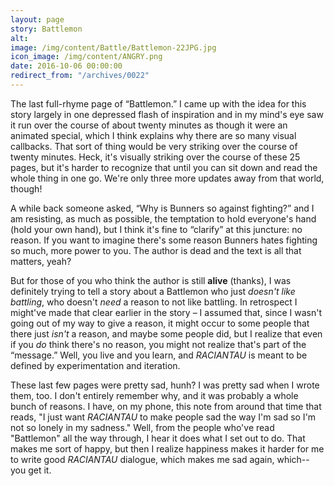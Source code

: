 ```yaml
---
layout: page
story: Battlemon
alt:
image: /img/content/Battle/Battlemon-22JPG.jpg
icon_image: /img/content/ANGRY.png
date: 2016-10-06 00:00:00
redirect_from: "/archives/0022"
---
```


The last full-rhyme page of “Battlemon.” I came up with the idea for this story largely in one depressed flash of inspiration and in my mind's eye saw it run over the course of about twenty minutes as though it were an animated special, which I think explains why there are so many visual callbacks. That sort of thing would be very striking over the course of twenty minutes. Heck, it's visually striking over the course of these 25 pages, but it's harder to recognize that until you can sit down and read the whole thing in one go. We're only three more updates away from that world, though!

A while back someone asked, “Why is Bunners so against fighting?” and I am resisting, as much as possible, the temptation to hold everyone's hand (hold your own hand), but I think it's fine to “clarify” at this juncture: no reason. If you want to imagine there's some reason Bunners hates fighting so much, more power to you. The author is dead and the text is all that matters, yeah?

But for those of you who think the author is still <b>alive</b> (thanks), I was definitely trying to tell a story about a Battlemon who just <em>doesn't like battling</em>, who doesn't <em>need</em> a reason to not like battling. In retrospect I might've made that clear earlier in the story – I assumed that, since I wasn't going out of my way to give a reason, it might occur to some people that there just <em>isn't</em> a reason, and maybe some people did, but I realize that even if you <em>do</em> think there's no reason, you might not realize that's part of the “message.” Well, you live and you learn, and <em>RACIANTAU</em> is meant to be defined by experimentation and iteration.

These last few pages were pretty sad, hunh? I was pretty sad when I wrote them, too. I don't entirely remember why, and it was probably a whole bunch of reasons. I have, on my phone, this note from around that time that reads, "I just want <em>RACIANTAU</em> to make people sad the way I'm sad so I'm not so lonely in my sadness." Well, from the people who've read "Battlemon" all the way through, I hear it does what I set out to do. That makes me sort of happy, but then I realize happiness makes it harder for me to write good <em>RACIANTAU</em> dialogue, which makes me sad again, which-- you get it.
